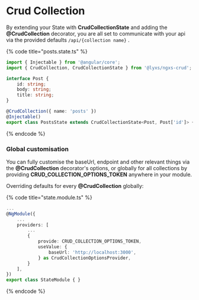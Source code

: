 # Crud Collection

By extending your State with **CrudCollectionState** and adding the **@CrudCollection** decorator, you are all set to communicate with your api via the provided defaults `/api/{collection name}` .

{% code title="posts.state.ts" %}
```typescript
import { Injectable } from '@angular/core';
import { CrudCollection, CrudCollectionState } from '@lyxs/ngxs-crud';

interface Post {
    id: string;
    body: string;
    title: string;
}

@CrudCollection({ name: 'posts' })
@Injectable()
export class PostsState extends CrudCollectionState<Post, Post['id']> { }

```
{% endcode %}

### Global customisation

You can fully customise the baseUrl, endpoint and other relevant things via the **@CrudCollection** decorator's options, or globally for all collections by providing **CRUD\_COLLECTION\_OPTIONS\_TOKEN** anywhere in your module.

Overriding defaults for every **@CrudCollection** globally:

{% code title="state.module.ts" %}
```typescript
...
@NgModule({
    ...
    providers: [
        ...
        {
            provide: CRUD_COLLECTION_OPTIONS_TOKEN,
            useValue: {
                baseUrl: 'http://localhost:3000',
            } as CrudCollectionOptionsProvider,
        }
    ],
})
export class StateModule { }
```
{% endcode %}

